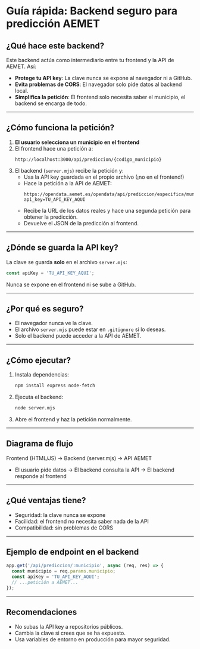 # Guía rápida: Backend seguro para predicción AEMET

## ¿Qué hace este backend?
Este backend actúa como intermediario entre tu frontend y la API de AEMET. Así:
- **Protege tu API key**: La clave nunca se expone al navegador ni a GitHub.
- **Evita problemas de CORS**: El navegador solo pide datos al backend local.
- **Simplifica la petición**: El frontend solo necesita saber el municipio, el backend se encarga de todo.

---

## ¿Cómo funciona la petición?

1. **El usuario selecciona un municipio en el frontend**
2. El frontend hace una petición a:
   ```
   http://localhost:3000/api/prediccion/{codigo_municipio}
   ```
3. El backend (`server.mjs`) recibe la petición y:
   - Usa la API key guardada en el propio archivo (¡no en el frontend!)
   - Hace la petición a la API de AEMET:
     ```
     https://opendata.aemet.es/opendata/api/prediccion/especifica/municipio/horaria/{codigo_municipio}?api_key=TU_API_KEY_AQUI
     ```
   - Recibe la URL de los datos reales y hace una segunda petición para obtener la predicción.
   - Devuelve el JSON de la predicción al frontend.

---

## ¿Dónde se guarda la API key?
La clave se guarda **solo** en el archivo `server.mjs`:
```js
const apiKey = 'TU_API_KEY_AQUI';
```
Nunca se expone en el frontend ni se sube a GitHub.

---

## ¿Por qué es seguro?
- El navegador nunca ve la clave.
- El archivo `server.mjs` puede estar en `.gitignore` si lo deseas.
- Solo el backend puede acceder a la API de AEMET.

---

## ¿Cómo ejecutar?
1. Instala dependencias:
   ```bash
   npm install express node-fetch
   ```
2. Ejecuta el backend:
   ```bash
   node server.mjs
   ```
3. Abre el frontend y haz la petición normalmente.

---

## Diagrama de flujo

Frontend (HTML/JS) → Backend (server.mjs) → API AEMET

- El usuario pide datos → El backend consulta la API → El backend responde al frontend

---

## ¿Qué ventajas tiene?
- Seguridad: la clave nunca se expone
- Facilidad: el frontend no necesita saber nada de la API
- Compatibilidad: sin problemas de CORS

---

## Ejemplo de endpoint en el backend
```js
app.get('/api/prediccion/:municipio', async (req, res) => {
  const municipio = req.params.municipio;
  const apiKey = 'TU_API_KEY_AQUI';
  // ...petición a AEMET...
});
```

---

## Recomendaciones
- No subas la API key a repositorios públicos.
- Cambia la clave si crees que se ha expuesto.
- Usa variables de entorno en producción para mayor seguridad.
